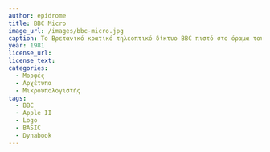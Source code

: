 ```yaml
---
author: epidrome
title: BBC Micro 
image_url: /images/bbc-micro.jpg
caption: To Βρετανικό κρατικό τηλεοπτικό δίκτυο BBC πιστό στο όραμα του να προσφέρει εκπαιδευτικά προγράμματα για όλες τις βαθμίδες εκπαίδευσης και με όλα τα διαθέσιμα μέσα επικοινωνίας, χρηματοδότησε την κατασκευή ενός μικροϋπολογιστή που θα ήταν διαθέσιμος σε όλα τα σχολεία πρωτοβάθμιας εκπαίδευσης μαζί με συνοδευτικά βιβλία, λογισμικό και τηλεοπτικά προγράμματα. 
year: 1981 
license_url: 
license_text: 
categories:
  - Μορφές
  - Αρχέτυπα
  - Μικρουπολογιστής 
tags:
  - BBC 
  - Apple II
  - Logo
  - BASIC
  - Dynabook
---
```

